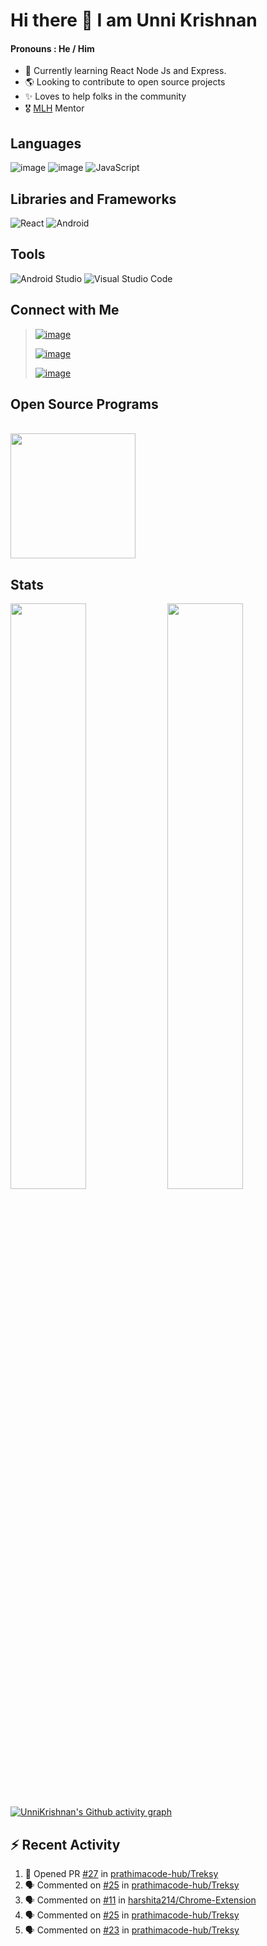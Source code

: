 # Hi there 👋 I am Unni Krishnan
#### Pronouns : He / Him
- 🌱 Currently learning React Node Js and Express.
- :earth_americas:  Looking to contribute to open source projects
- :sparkles:  Loves to help folks in the community
- 🎖️ [MLH](https://github.com/MLH) Mentor

## Languages
![image](https://img.shields.io/badge/Java-ED8B00?style=for-the-badge&logo=java&logoColor=black) ![image](https://img.shields.io/badge/C%2B%2B-00599C?style=for-the-badge&logo=c%2B%2B&logoColor=white)  ![JavaScript](https://img.shields.io/badge/javascript-%23323330.svg?style=for-the-badge&logo=javascript&logoColor=%23F7DF1E)

## Libraries and Frameworks
![React](https://img.shields.io/badge/react-%2320232a.svg?style=for-the-badge&logo=react&logoColor=%2361DAFB) ![Android](https://img.shields.io/badge/Android-3DDC84?style=for-the-badge&logo=android&logoColor=black)

## Tools
![Android Studio](https://img.shields.io/badge/Android%20Studio-3DDC84.svg?style=for-the-badge&logo=android-studio&logoColor=black) ![Visual Studio Code](https://img.shields.io/badge/Visual%20Studio%20Code-0078d7.svg?style=for-the-badge&logo=visual-studio-code&logoColor=purple)

## Connect with Me
> [![image](https://img.shields.io/badge/@Unni_k_-1DA1F2?style=for-the-badge&logo=twitter&logoColor=white)](https://twitter.com/Unni_k_?t=M7amTieGKZiQRHwaHrNEVQ&s=09) 
> 
> [![image](https://img.shields.io/badge/kvunni2002@gmail.com-D14836?style=for-the-badge&logo=gmail&logoColor=white)](mailto:kvunni2002@gmail.com)
>
> [![image](https://img.shields.io/badge/Discord-7289DA?style=for-the-badge&logo=discord&logoColor=white)](https://discords.com/bio/p/unnikrishnan)

## Open Source Programs
</br>
<a href = "https://hacktoberfest.digitalocean.com/">
<img src="https://camo.githubusercontent.com/5a8d352f17e028b08d7afe24eeb3293740bf399826ee1e3726dbae93d685c2b7/68747470733a2f2f6861636b746f626572666573742e6469676974616c6f6365616e2e636f6d2f5f6e7578742f696d672f6c6f676f2d6861636b746f626572666573742d66756c6c2e663432653362312e737667" width="200"/>
</a>

## Stats
<img src="https://github-readme-stats.vercel.app/api?username=unnikrishnan2002&show_icons=true&theme=radical" width=49%/>   <img src="http://github-readme-streak-stats.herokuapp.com?user=unnikrishnan2002&theme=neon-dark&date_format=M%20j%5B%2C%20Y%5D" width=49%/>

[![UnniKrishnan's Github activity graph](https://activity-graph.herokuapp.com/graph?username=unnikrishnan2002&theme=react-dark&area=true)](https://github.com/ashutosh00710/github-readme-activity-graph)

## ⚡ Recent Activity
<!--START_SECTION:activity-->
1. 💪 Opened PR [#27](https://github.com/prathimacode-hub/Treksy/pull/27) in [prathimacode-hub/Treksy](https://github.com/prathimacode-hub/Treksy)
2. 🗣 Commented on [#25](https://github.com/prathimacode-hub/Treksy/issues/25) in [prathimacode-hub/Treksy](https://github.com/prathimacode-hub/Treksy)
3. 🗣 Commented on [#11](https://github.com/harshita214/Chrome-Extension/issues/11) in [harshita214/Chrome-Extension](https://github.com/harshita214/Chrome-Extension)
4. 🗣 Commented on [#25](https://github.com/prathimacode-hub/Treksy/issues/25) in [prathimacode-hub/Treksy](https://github.com/prathimacode-hub/Treksy)
5. 🗣 Commented on [#23](https://github.com/prathimacode-hub/Treksy/issues/23) in [prathimacode-hub/Treksy](https://github.com/prathimacode-hub/Treksy)
<!--END_SECTION:activity-->
